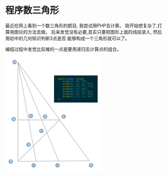 # 程序数三角形

最近在网上看到一个数三角形的题目, 我尝试用PHP去计算。
刚开始想复杂了,打算用图论的方法去做。
后来发觉没有必要,其实只要把图形上面的线段录入, 然后用初中的几何知识判断3点是否
能够构成一个三角形就可以了。

编程过程中发觉比较难的一点是要用递归去计算点的组合。

![三角形](img.png)